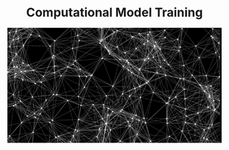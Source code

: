 <h1 align="center">Computational Model Training</h1>
<p align="center">
<img src="image.png" width="500" />
</p>
